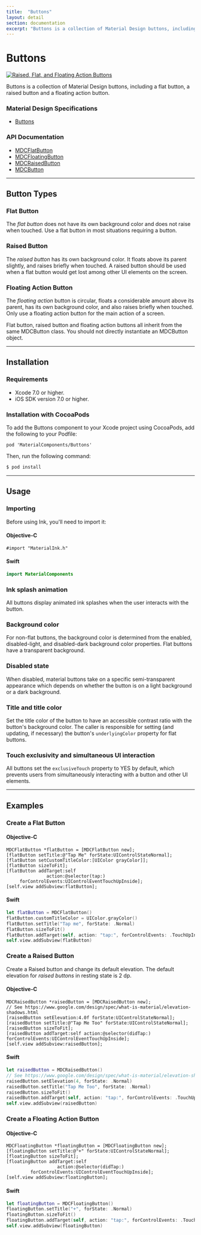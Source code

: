 ```yaml
---
title:  "Buttons"
layout: detail
section: documentation
excerpt: "Buttons is a collection of Material Design buttons, including a flat button, a raised button and a floating action button."
---
```

# Buttons

<!--<div class="ios-animation right" markdown="1">-->
  <!--<video src="docs/assets/buttons_screengrab.mp4" autoplay loop></video>-->
  [![Raised, Flat, and Floating Action Buttons](docs/assets/buttons_screenshot.png)](docs/assets/buttons_screengrab.mp4)
<!--</div>-->

Buttons is a collection of Material Design buttons, including a flat button, a raised button and a
floating action button.
<!--{: .intro }-->


### Material Design Specifications

<ul class="icon-list">
  <li class="icon-link"><a href="http://www.google.com/design/spec/components/buttons.html">Buttons</a></li>
</ul>

### API Documentation

<ul class="icon-list">
  <li class="icon-link"><a href="/apidocs/Buttons/Classes/MDCFlatButton.html">MDCFlatButton</a></li>
  <li class="icon-link"><a href="/apidocs/Buttons/Classes/MDCFloatingButton.html">MDCFloatingButton</a></li>
  <li class="icon-link"><a href="/apidocs/Buttons/Classes/MDCRaisedButton.html">MDCRaisedButton</a></li>
  <li class="icon-link"><a href="/apidocs/Buttons/Classes/MDCButton.html">MDCButton</a></li>
</ul>


- - -

## Button Types

### Flat Button
The _flat button_ does not have its own background color and does not raise when touched. Use a flat
button in most situations requiring a button.

### Raised Button
The _raised button_ has its own background color. It floats above its parent slightly, and raises
briefly when touched. A raised button should be used when a flat button would get lost among other
UI elements on the screen.

### Floating Action Button
The _floating action_ button is circular, floats a considerable amount above its parent, has its own
background color, and also raises briefly when touched. Only use a floating action button for the
main action of a screen.

Flat button, raised button and floating action buttons all inherit from the same MDCButton class.
You should not directly instantiate an MDCButton object.

- - -



## Installation

### Requirements

- Xcode 7.0 or higher.
- iOS SDK version 7.0 or higher.

### Installation with CocoaPods

To add the Buttons component to your Xcode project using CocoaPods, add the following to your
Podfile:

~~~
pod 'MaterialComponents/Buttons'
~~~

Then, run the following command:

~~~ bash
$ pod install
~~~

- - -



## Usage

### Importing

Before using Ink, you'll need to import it:

<!--<div class="material-code-render" markdown="1">-->
#### Objective-C

~~~ objc
#import "MaterialInk.h"
~~~

#### Swift
~~~ swift
import MaterialComponents
~~~
<!--</div>-->

### Ink splash animation
All buttons display animated ink splashes when the user interacts with the button.

### Background color
For non-flat buttons, the background color is determined from the enabled, disabled-light, and
disabled-dark background color properties. Flat buttons have a transparent background.

### Disabled state
When disabled, material buttons take on a specific semi-transparent appearance which depends on
whether the button is on a light background or a dark background.

### Title and title color
Set the title color of the button to have an accessible contrast ratio with the button's background
color. The caller is responsible for setting (and updating, if necessary) the button's
`underlyingColor` property for flat buttons.

### Touch exclusivity and simultaneous UI interaction
All buttons set the `exclusiveTouch` property to YES by default, which prevents users from
simultaneously interacting with a button and other UI elements.

- - -


## Examples

### Create a Flat Button

<!--<div class="material-code-render" markdown="1">-->
#### Objective-C

~~~ objc
MDCFlatButton *flatButton = [MDCFlatButton new];
[flatButton setTitle:@"Tap Me" forState:UIControlStateNormal];
[flatButton setCustomTitleColor:[UIColor grayColor]];
[flatButton sizeToFit];
[flatButton addTarget:self
               action:@selector(tap:)
     forControlEvents:UIControlEventTouchUpInside];
[self.view addSubview:flatButton];
~~~

#### Swift
~~~ swift
let flatButton = MDCFlatButton()
flatButton.customTitleColor = UIColor.grayColor()
flatButton.setTitle("Tap me", forState: .Normal)
flatButton.sizeToFit()
flatButton.addTarget(self, action: "tap:", forControlEvents: .TouchUpInside)
self.view.addSubview(flatButton)
~~~
<!--</div>-->



### Create a Raised Button

Create a Raised button and change its default elevation.
The default elevation for _raised buttons_ in resting state is 2 dp.

<!--<div class="material-code-render" markdown="1">-->
#### Objective-C

~~~ objc
MDCRaisedButton *raisedButton = [MDCRaisedButton new];
// See https://www.google.com/design/spec/what-is-material/elevation-shadows.html
[raisedButton setElevation:4.0f forState:UIControlStateNormal];
[raisedButton setTitle:@"Tap Me Too" forState:UIControlStateNormal];
[raisedButton sizeToFit];
[raisedButton addTarget:self action:@selector(didTap:) forControlEvents:UIControlEventTouchUpInside];
[self.view addSubview:raisedButton];
~~~

#### Swift
~~~ swift
let raisedButton = MDCRaisedButton()
// See https://www.google.com/design/spec/what-is-material/elevation-shadows.html
raisedButton.setElevation(4, forState: .Normal)
raisedButton.setTitle("Tap Me Too", forState: .Normal)
raisedButton.sizeToFit()
raisedButton.addTarget(self, action: "tap:", forControlEvents: .TouchUpInside)
self.view.addSubview(raisedButton)
~~~

<!--</div>-->



### Create a Floating Action Button

<!--<div class="material-code-render" markdown="1">-->
#### Objective-C

~~~ objc
MDCFloatingButton *floatingButton = [MDCFloatingButton new];
[floatingButton setTitle:@"+" forState:UIControlStateNormal];
[floatingButton sizeToFit];
[floatingButton addTarget:self
                   action:@selector(didTap:)
         forControlEvents:UIControlEventTouchUpInside];
[self.view addSubview:floatingButton];
~~~

#### Swift

~~~ swift
let floatingButton = MDCFloatingButton()
floatingButton.setTitle("+", forState: .Normal)
floatingButton.sizeToFit()
floatingButton.addTarget(self, action: "tap:", forControlEvents: .TouchUpInside)
self.view.addSubview(floatingButton)
~~~

<!--</div>-->
